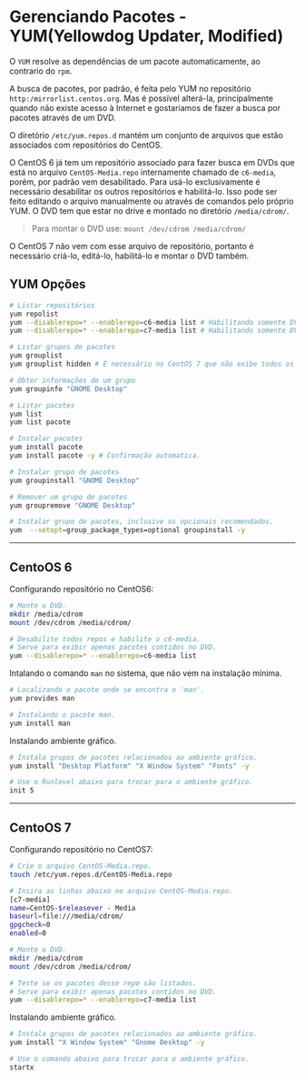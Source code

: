 # Gerenciando Pacotes - YUM(Yellowdog Updater, Modified)  

O `YUM` resolve as dependências de um pacote automaticamente, ao contrario do `rpm`.  

A busca de pacotes, por padrão, é feita pelo YUM no repositório `http:/mirrorlist.centos.org`. Mas é possível alterá-la, principalmente quando não existe acesso à Internet e gostariamos de fazer a busca por pacotes através de um DVD.  

O diretório `/etc/yum.repos.d` mantém um conjunto de arquivos que estão associados com repositórios do CentOS.  

O CentOS 6 já tem um repositório associado para fazer busca em DVDs que está no arquivo `CentOS-Media.repo` internamente chamado de `c6-media`, porém, por padrão vem desabilitado. Para usá-lo exclusivamente é necessário desabilitar os outros repositórios e habilitá-lo. Isso pode ser feito editando o arquivo manualmente ou através de comandos pelo próprio YUM. O DVD tem que estar no drive e montado no diretório `/media/cdrom/`.  

> Para montar o DVD use: `mount /dev/cdrom /media/cdrom/` 

O CentOS 7 não vem com esse arquivo de repositório, portanto é necessário criá-lo, editá-lo, habilitá-lo e montar o DVD também.  

## YUM Opções  

```sh
# Listar repositórios
yum repolist
yum --disablerepo=* --enablerepo=c6-media list # Habilitando somente DVDs no CentOS6.
yum --disablerepo=* --enablerepo=c7-media list # Habilitando somente DVDs no CentOS7.

# Listar grupos de pacotes
yum grouplist
yum grouplist hidden # É necessário no CentOS 7 que não exibe todos os grupos por padrão.

# Obter informações de um grupo
yum groupinfo "GNOME Desktop"

# Listar pacotes
yum list
yum list pacote

# Instalar pacotes
yum install pacote
yum install pacote -y # Confirmação automatica.

# Instalar grupo de pacotes
yum groupinstall "GNOME Desktop"

# Remover um grupo de pacotes
yum groupremove "GNOME Desktop"

# Instalar grupo de pacotes, inclusive os opcionais recomendados.
yum  --setopt=group_package_types=optional groupinstall -y
```  
-----------------------------  

## CentoOS 6  

Configurando repositório no CentOS6:  

```sh
# Monte o DVD.
mkdir /media/cdrom
mount /dev/cdrom /media/cdrom/

# Desabilite todos repos e habilite o c6-media.
# Serve para exibir apenas pacotes contidos no DVD.
yum --disablerepo=* --enablerepo=c6-media list
```  

Intalando o comando `man` no sistema, que não vem na instalação mínima.  

```sh
# Localizando o pacote onde se encontra o 'man'.
yum provides man

# Instalando o pacote man.
yum install man
```  

Instalando ambiente gráfico.  

```sh
# Instala grupos de pacotes relacionados ao ambiente gráfico.
yum install "Desktop Platform" "X Window System" "Fonts" -y

# Use o Runlevel abaixo para trocar para o ambiente gráfico.
init 5
```

-----------------------------  

## CentoOS 7  

Configurando repositório no CentOS7:  

```sh
# Crie o arquivo CentOS-Media.repo.
touch /etc/yum.repos.d/CentOS-Media.repo

# Insira as linhas abaixo no arquivo CentOS-Media.repo.
[c7-media]
name=CentOS-$releasever - Media
baseurl=file:///media/cdrom/
gpgcheck=0
enabled=0

# Monte o DVD.
mkdir /media/cdrom
mount /dev/cdrom /media/cdrom/

# Teste se os pacotes desse repo são listados.
# Serve para exibir apenas pacotes contidos no DVD.
yum --disablerepo=* --enablerepo=c7-media list
```  

Instalando ambiente gráfico.  

```sh
# Instala grupos de pacotes relacionados ao ambiente gráfico.
yum install "X Window System" "Gnome Desktop" -y

# Use o comando abaixo para trocar para o ambiente gráfico.
startx
```